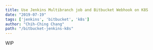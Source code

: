 ```yaml
---
title: Use Jenkins Multibranch job and Bitbucket Webhook on K8S
date: "2019-07-19"
tags: ['jenkins', 'bitbucket', 'k8s']
author: "Chih-Ching Chang"
path: "/bitbucket-jenkins-k8s"
---
```


WIP